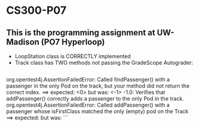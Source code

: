 # CS300-P07
## This is the programming assignment at UW-Madison (PO7 Hyperloop)

- LoopStation class is CORRECTLY implemented
- Track class has TWO methods not passing the GradeScope Autograder:
  ```-1.0: Verifies that findPassenger() correctly finds a passenger in the only Pod in the track.
org.opentest4j.AssertionFailedError: Called findPassenger() with a passenger in the only Pod on the track, but your method did not return the correct index. ==> expected: <0> but was: <-1>
-1.0: Verifies that addPassenger() correctly adds a passenger to the only Pod in the track.
org.opentest4j.AssertionFailedError: Called addPassenger() with a passenger whose isFirstClass matched the only (empty) pod on the Track ==> expected: <true> but was: <false> ```

